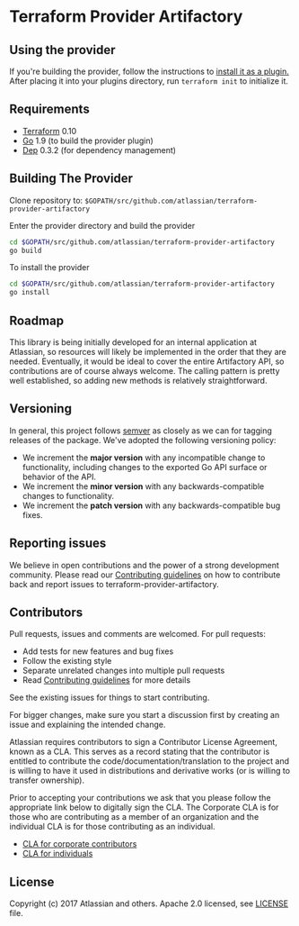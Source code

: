 # Terraform Provider Artifactory #
## Using the provider ##

If you're building the provider, follow the instructions to [install it as a plugin.](https://www.terraform.io/docs/plugins/basics.html#installing-a-plugin) After placing it into your plugins directory,  run `terraform init` to initialize it.

## Requirements ##
-	[Terraform](https://www.terraform.io/downloads.html) 0.10
-	[Go](https://golang.org/doc/install) 1.9 (to build the provider plugin)
-   [Dep](https://github.com/golang/dep/releases) 0.3.2 (for dependency management)


## Building The Provider ##

Clone repository to: `$GOPATH/src/github.com/atlassian/terraform-provider-artifactory`

Enter the provider directory and build the provider

```sh
cd $GOPATH/src/github.com/atlassian/terraform-provider-artifactory
go build
```

To install the provider
```sh
cd $GOPATH/src/github.com/atlassian/terraform-provider-artifactory
go install
```

## Roadmap ##

This library is being initially developed for an internal application at
Atlassian, so resources will likely be implemented in the order that they are
needed. Eventually, it would be ideal to cover the entire Artifactory API, so 
contributions are of course always welcome. The calling pattern is pretty well 
established, so adding new methods is relatively straightforward.

## Versioning ##

In general, this project follows [semver](https://semver.org/) as closely as we
can for tagging releases of the package. We've adopted the following versioning policy:

* We increment the **major version** with any incompatible change to
	functionality, including changes to the exported Go API surface
	or behavior of the API.
* We increment the **minor version** with any backwards-compatible changes to
	functionality.
* We increment the **patch version** with any backwards-compatible bug fixes.

## Reporting issues ##

We believe in open contributions and the power of a strong development community. Please read our [Contributing guidelines][CONTRIBUTING] on how to contribute back and report issues to terraform-provider-artifactory.

## Contributors ##

Pull requests, issues and comments are welcomed. For pull requests:

* Add tests for new features and bug fixes
* Follow the existing style
* Separate unrelated changes into multiple pull requests
* Read [Contributing guidelines][CONTRIBUTING] for more details

See the existing issues for things to start contributing.

For bigger changes, make sure you start a discussion first by creating
an issue and explaining the intended change.

Atlassian requires contributors to sign a Contributor License Agreement,
known as a CLA. This serves as a record stating that the contributor is
entitled to contribute the code/documentation/translation to the project
and is willing to have it used in distributions and derivative works
(or is willing to transfer ownership).

Prior to accepting your contributions we ask that you please follow the appropriate
link below to digitally sign the CLA. The Corporate CLA is for those who are
contributing as a member of an organization and the individual CLA is for
those contributing as an individual.

* [CLA for corporate contributors](https://na2.docusign.net/Member/PowerFormSigning.aspx?PowerFormId=e1c17c66-ca4d-4aab-a953-2c231af4a20b)
* [CLA for individuals](https://na2.docusign.net/Member/PowerFormSigning.aspx?PowerFormId=3f94fbdc-2fbe-46ac-b14c-5d152700ae5d)


## License ##
Copyright (c) 2017 Atlassian and others. Apache 2.0 licensed, see [LICENSE][LICENSE] file.


[CONTRIBUTING]: ./CONTRIBUTING.md
[LICENSE]: ./LICENSE.txt